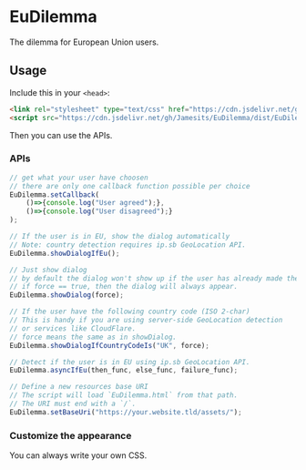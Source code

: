 # EuDilemma

The dilemma for European Union users.

## Usage

Include this in your `<head>`:

```html
<link rel="stylesheet" type="text/css" href="https://cdn.jsdelivr.net/gh/Jamesits/EuDilemma/dist/EuDilemma.css">
<script src="https://cdn.jsdelivr.net/gh/Jamesits/EuDilemma/dist/EuDilemma.js"></script>
```

Then you can use the APIs.

### APIs

```javascript
// get what your user have choosen
// there are only one callback function possible per choice
EuDilemma.setCallback(
    ()=>{console.log("User agreed");}, 
    ()=>{console.log("User disagreed");}
);

// If the user is in EU, show the dialog automatically
// Note: country detection requires ip.sb GeoLocation API.
EuDilemma.showDialogIfEu();

// Just show dialog
// by default the dialog won't show up if the user has already made their choice.
// if force == true, then the dialog will always appear.
EuDilemma.showDialog(force);

// If the user have the following country code (ISO 2-char)
// This is handy if you are using server-side GeoLocation detection
// or services like CloudFlare.
// force means the same as in showDialog.
EuDilemma.showDialogIfCountryCodeIs("UK", force);

// Detect if the user is in EU using ip.sb GeoLocation API.
EuDilemma.asyncIfEu(then_func, else_func, failure_func);

// Define a new resources base URI
// The script will load `EuDilemma.html` from that path.
// The URI must end with a `/`.
EuDilemma.setBaseUri("https://your.website.tld/assets/");
```

### Customize the appearance

You can always write your own CSS. 